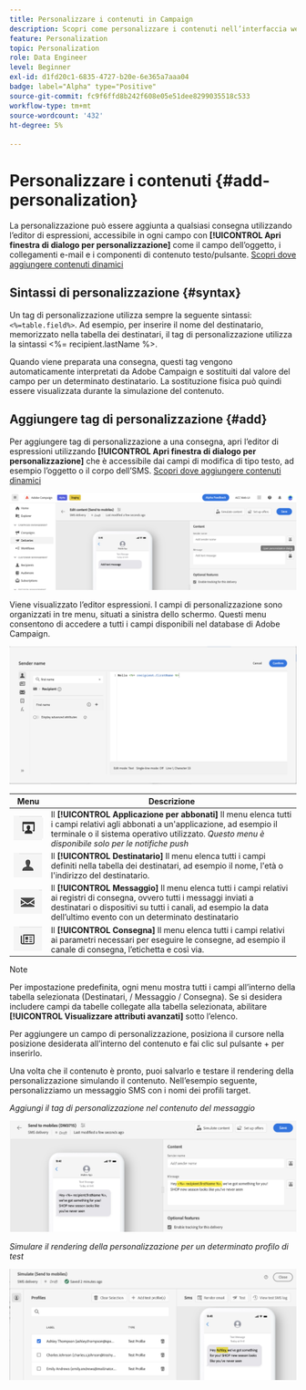 ```yaml
---
title: Personalizzare i contenuti in Campaign
description: Scopri come personalizzare i contenuti nell’interfaccia web di Adobe Campaign
feature: Personalization
topic: Personalization
role: Data Engineer
level: Beginner
exl-id: d1fd20c1-6835-4727-b20e-6e365a7aaa04
badge: label="Alpha" type="Positive"
source-git-commit: fc9f6ffd8b242f608e05e51dee8299035518c533
workflow-type: tm+mt
source-wordcount: '432'
ht-degree: 5%

---
```



# Personalizzare i contenuti {#add-personalization}

La personalizzazione può essere aggiunta a qualsiasi consegna utilizzando l’editor di espressioni, accessibile in ogni campo con **[!UICONTROL Apri finestra di dialogo per personalizzazione]** come il campo dell’oggetto, i collegamenti e-mail e i componenti di contenuto testo/pulsante. [Scopri dove aggiungere contenuti dinamici](gs-personalization.md/#access)

## Sintassi di personalizzazione {#syntax}

Un tag di personalizzazione utilizza sempre la seguente sintassi: `<%=table.field%>`. Ad esempio, per inserire il nome del destinatario, memorizzato nella tabella dei destinatari, il tag di personalizzazione utilizza la sintassi &lt;%= recipient.lastName %>.

Quando viene preparata una consegna, questi tag vengono automaticamente interpretati da Adobe Campaign e sostituiti dal valore del campo per un determinato destinatario. La sostituzione fisica può quindi essere visualizzata durante la simulazione del contenuto.

## Aggiungere tag di personalizzazione {#add}

Per aggiungere tag di personalizzazione a una consegna, apri l’editor di espressioni utilizzando **[!UICONTROL Apri finestra di dialogo per personalizzazione]** che è accessibile dai campi di modifica di tipo testo, ad esempio l’oggetto o il corpo dell’SMS. [Scopri dove aggiungere contenuti dinamici](gs-personalization.md/#access)

![](assets/perso-access.png)

Viene visualizzato l’editor espressioni. I campi di personalizzazione sono organizzati in tre menu, situati a sinistra dello schermo. Questi menu consentono di accedere a tutti i campi disponibili nel database di Adobe Campaign.

![](assets/perso-insert-field.png)

| Menu | Descrizione |
|-----|------------|
| ![](assets/do-not-localize/perso-subscribers-menu.png) | Il **[!UICONTROL Applicazione per abbonati]** Il menu elenca tutti i campi relativi agli abbonati a un&#39;applicazione, ad esempio il terminale o il sistema operativo utilizzato. *Questo menu è disponibile solo per le notifiche push* |
| ![](assets/do-not-localize/perso-recipients-menu.png) | Il **[!UICONTROL Destinatario]** Il menu elenca tutti i campi definiti nella tabella dei destinatari, ad esempio il nome, l&#39;età o l&#39;indirizzo del destinatario. |
| ![](assets/do-not-localize/perso-message-menu.png) | Il **[!UICONTROL Messaggio]** Il menu elenca tutti i campi relativi ai registri di consegna, ovvero tutti i messaggi inviati a destinatari o dispositivi su tutti i canali, ad esempio la data dell’ultimo evento con un determinato destinatario |
| ![](assets/do-not-localize/perso-delivery-menu.png) | Il **[!UICONTROL Consegna]** Il menu elenca tutti i campi relativi ai parametri necessari per eseguire le consegne, ad esempio il canale di consegna, l’etichetta e così via. |

>[!NOTE]
>
>Per impostazione predefinita, ogni menu mostra tutti i campi all’interno della tabella selezionata (Destinatari, / Messaggio / Consegna). Se si desidera includere campi da tabelle collegate alla tabella selezionata, abilitare **[!UICONTROL Visualizzare attributi avanzati]** sotto l’elenco.

Per aggiungere un campo di personalizzazione, posiziona il cursore nella posizione desiderata all’interno del contenuto e fai clic sul pulsante + per inserirlo.

Una volta che il contenuto è pronto, puoi salvarlo e testare il rendering della personalizzazione simulando il contenuto. Nell’esempio seguente, personalizziamo un messaggio SMS con i nomi dei profili target.

*Aggiungi il tag di personalizzazione nel contenuto del messaggio*

![](assets/perso-preview1.png)

*Simulare il rendering della personalizzazione per un determinato profilo di test*

![](assets/perso-preview2.png)
